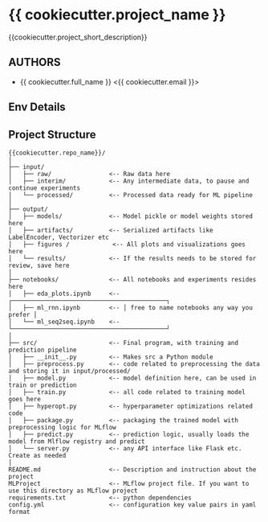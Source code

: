 # {{ cookiecutter.project_name }}
{{cookiecutter.project_short_description}}

## AUTHORS
* {{ cookiecutter.full_name }} <{{ cookiecutter.email }}>


## Env Details


## Project Structure

    {{cookiecutter.repo_name}}/
    │
    ├── input/
    │   ├── raw/                <-- Raw data here
    │   ├── interim/            <-- Any intermediate data, to pause and continue experiments
    │   └── processed/          <-- Processed data ready for ML pipeline
    │
    ├── output/
    │   ├── models/             <-- Model pickle or model weights stored here
    │   ├── artifacts/          <-- Serialized artifacts like LabelEncoder, Vectorizer etc
    │   ├── figures /            <-- All plots and visualizations goes here
    │   └── results/            <-- If the results needs to be stored for review, save here
    │
    ├── notebooks/              <-- All notebooks and experiments resides here
    │   ├── eda_plots.ipynb     <-- ┌───────────────────────────────────────────┐
    │   ├── ml_rnn.ipynb        <-- │ free to name notebooks any way you prefer │
    │   └── ml_seq2seq.ipynb    <-- └───────────────────────────────────────────┘
    │
    ├── src/                    <-- Final program, with training and prediction pipeline
    │   ├── __init__.py         <-- Makes src a Python module                    
    │   ├── preprocess.py       <-- code related to preprocessing the data and storing it in input/processed/
    │   ├── model.py            <-- model definition here, can be used in train or prediction
    │   ├── train.py            <-- all code related to training model goes here
    │   ├── hyperopt.py         <-- hyperparameter optimizations related code
    │   ├── package.py          <-- packaging the trained model with preprocessing logic for MLflow
    │   ├── predict.py          <-- prediction logic, usually loads the model from Mlflow registry and predict
    │   └── server.py           <-- any API interface like Flask etc. Create as needed
    │
    README.md                   <-- Description and instruction about the project
    MLProject                   <-- MLflow project file. If you want to use this directory as MLflow project
    requirements.txt            <-- python dependencies
    config.yml                  <-- configuration key value pairs in yaml format